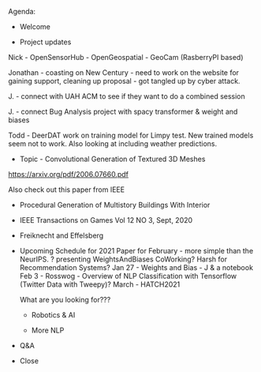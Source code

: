 Agenda:

- Welcome
 
- Project updates

 Nick - OpenSensorHub - OpenGeospatial - GeoCam (RasberryPI based)
 
 Jonathan - coasting on New Century - need to work on the website for gaining support, 
   cleaning up proposal - got tangled up by cyber attack.
   
 J. - connect with UAH ACM to see if they want to do a combined session
 
 J. - connect Bug Analysis project with spacy transformer & weight and biases
 
 Todd - DeerDAT work on training model for Limpy test. 
    New trained models seem not to work. Also looking at including weather predictions.

- Topic - Convolutional Generation of Textured 3D Meshes

https://arxiv.org/pdf/2006.07660.pdf

Also check out this paper from IEEE 
  - Procedural Generation of Multistory Buildings With Interior 
  - IEEE Transactions on Games Vol 12 NO 3, Sept, 2020
  - Freiknecht and Effelsberg


- Upcoming Schedule for 2021
  Paper for February - more simple than the NeurIPS.
   ? presenting WeightsAndBiases
   CoWorking?
   Harsh for Recommendation Systems?
   Jan 27 - Weights and Bias - J & a notebook
   Feb 3 - Rosswog - Overview of NLP Classification with Tensorflow (Twitter Data with Tweepy)?
   March - HATCH2021
   
   What are you looking for???
   - Robotics & AI
   
   - More NLP
   
- Q&A

- Close
